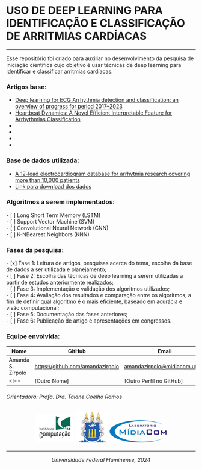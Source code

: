 <h1>USO DE DEEP LEARNING PARA IDENTIFICAÇÃO E CLASSIFICAÇÃO DE
ARRITMIAS CARDÍACAS</h1>
<hr>
Esse repositório foi criado para auxiliar no desenvolvimento da pesquisa de iniciação científica
cujo objetivo é usar técnicas de deep learning para identificar e classificar arritmias cardíacas.
<br>

<h3>Artigos base:</h3>
<ul>
    <li><a href="https://www.frontiersin.org/articles/10.3389/fphys.2023.1246746/full">Deep learning for ECG Arrhythmia detection and classification: an overview of progress for period 2017–2023</a>
    <li><a href="https://ieeexplore.ieee.org/stamp/stamp.jsp?tp=&arnumber=10217821">Heartbeat Dynamics: A Novel Efficient Interpretable Feature for Arrhythmias Classification</a>
    <li><a href=""></a>
    <li><a href=""></a>
    <li><a href=""></a>
    <li><a href=""></a>
</ul>

<h3>Base de dados utilizada:</h3>
<ul>
    <li><a href="https://www.kaggle.com/datasets/erarayamorenzomuten/chapmanshaoxing-12lead-ecg-database/data">A 12-lead electrocardiogram database for arrhytmia research covering more than 10,000 patients</a>
    <li><a href="https://www.kaggle.com/datasets/erarayamorenzomuten/chapmanshaoxing-12lead-ecg-database/data">Link para download dos dados</a>
</ul>


<h3>Algoritmos a serem implementados:</h3>
- [ ] Long Short Term Memory (LSTM)
<br>
- [ ] Support Vector Machine (SVM)
<br>
- [ ] Convolutional Neural Network (CNN)
<br>
- [ ] K-NBearest Neighbors (KNN)
<br>

<h3>Fases da pesquisa:</h3>
- [x] Fase 1: Leitura de artigos, pesquisas acerca do tema, escolha da base de dados a ser utilizada e planejamento;
<br>
- [ ] Fase 2: Escolha das técnicas de deep learning a serem utilizadas a partir de estudos anteriormente realizados;
<br>
- [ ] Fase 3: Implementação e validação dos algoritmos utilizados;
<br>
- [ ] Fase 4: Avaliação dos resultados e comparação entre os algoritmos, a fim de definir qual algoritmo é o mais eficiente, baseado em acurácia e visão computacional;
<br>
- [ ] Fase 5: Documentação das fases anteriores;
<br>
- [ ] Fase 6: Publicação de artigo e apresentações em congressos.

<h3>Equipe envolvida:</h3>

| Nome            | GitHub                  | Email                  |
| --------------- | ----------------------- | ---------------------- |
| Amanda S. Zírpolo      | https://github.com/amandazirpolo  | amandazirpolo@midiacom.uff.br |
<!--| [Outro Nome]     | [Outro Perfil no GitHub]| [Outro Email]         |-->

<h6>Orientadora: Profa. Dra. Taiane Coelho Ramos</h6>

<h2 align="center"> <img = src="images/logo_ic.png" width=20%> <img = src="images/download-removebg-preview.png" width=18%><img = src="images/image-2.png" width=30%></h2>
<hr>
<p align="center">
<i> Universidade Federal Fluminense, 2024</i>
</p>
